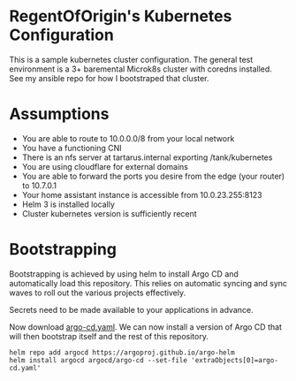 RegentOfOrigin's Kubernetes Configuration
=========================================

This is a sample kubernetes cluster configuration. The general test
environment is a 3+ baremental Microk8s cluster with coredns installed.
See my ansible repo for how I bootstraped that cluster.

# Assumptions

- You are able to route to 10.0.0.0/8 from your local network
- You have a functioning CNI
- There is an nfs server at tartarus.internal exporting /tank/kubernetes
- You are using cloudflare for external domains
- You are able to forward the ports you desire from the edge (your router) to
  10.7.0.1
- Your home assistant instance is accessible from 10.0.23.255:8123
- Helm 3 is installed locally
- Cluster kubernetes version is sufficiently recent

# Bootstrapping

Bootstrapping is achieved by using helm to install Argo CD and automatically
load this repository. This relies on automatic syncing and sync waves to roll
out the various projects effectively.

Secrets need to be made available to your applications in advance.

Now download [argo-cd.yaml](applications/argo-cd.yaml). We can now install a
version of Argo CD that will then bootstrap itself and the rest of this
repository.

```shell
helm repo add argocd https://argoproj.github.io/argo-helm
helm install argocd argocd/argo-cd --set-file 'extraObjects[0]=argo-cd.yaml'
```

